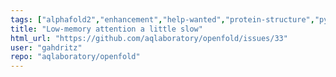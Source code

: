 ```yaml
---
tags: ["alphafold2","enhancement","help-wanted","protein-structure","pytorch"]
title: "Low-memory attention a little slow"
html_url: "https://github.com/aqlaboratory/openfold/issues/33"
user: "gahdritz"
repo: "aqlaboratory/openfold"
---
```


